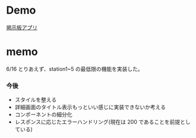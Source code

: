 # Demo

[掲示板アプリ](https://react-stations-tutorial-1.vercel.app/)

# memo

6/16 とりあえず、station1~5 の最低限の機能を実装した。

### 今後

- スタイルを整える
- 詳細画面のタイトル表示もっといい感じに実装できないか考える
- コンポーネントの細分化
- レスポンスに応じたエラーハンドリング(現在は 200 であることを前提としている)
